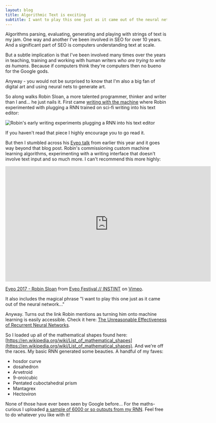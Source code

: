 ```yaml
---
layout: blog
title: Algorithmic Text is exciting
subtitle: I want to play this one just as it came out of the neural network...
---
```


Algorithms parsing, evaluating, generating and playing with strings of text is my jam. One way and another I've been involved in SEO for over 10 years. And a significant part of SEO is computers understanding text at scale.

But a subtle implication is that I've been involved many times over the years in teaching, training and working with human writers *who are trying to write as humans*. Because if computers think they're computers then no bueno for the Google gods.

Anyway - you would not be surprised to know that I'm also a big fan of digital art and using neural nets to generate art.

So along walks Robin Sloan, a more talented programmer, thinker and writer than I and... he just nails it. First came [writing with the machine](https://www.robinsloan.com/notes/writing-with-the-machine/) where Robin experimented with plugging a RNN trained on sci-fi writing into his text editor:

![Robin's early writing experiments plugging a RNN into his text editor](https://www.robinsloan.com/notes/wp-content/uploads/rnn-example-1.gif)

If you haven't read that piece I highly encourage you to go read it.

But then I stumbled across his [Eyeo talk](https://vimeo.com/232545219) from earlier this year and it goes way beyond that blog post. Robin's commissioning custom machine learning algorithms, experimenting with a writing interface that doesn't involve text input and so much more. I can't recommend this more highly:

<iframe src="https://player.vimeo.com/video/232545219?color=57bf9e" width="640" height="360" frameborder="0" webkitallowfullscreen mozallowfullscreen allowfullscreen></iframe>
<p><a href="https://vimeo.com/232545219">Eyeo 2017 - Robin Sloan</a> from <a href="https://vimeo.com/eyeofestival">Eyeo Festival  //  INSTINT</a> on <a href="https://vimeo.com">Vimeo</a>.</p>

It also includes the magical phrase "I want to play this one just as it came out of the neural network..."

Anyway. Turns out the link Robin mentions as turning him onto machine learning is easily accessible. Check it here: [The Unreasonable Effectiveness of Recurrent Neural Networks](http://karpathy.github.io/2015/05/21/rnn-effectiveness/).

So I loaded up all of the mathematical shapes found here: [https://en.wikipedia.org/wiki/List_of_mathematical_shapes](https://en.wikipedia.org/wiki/List_of_mathematical_shapes). And we're off the races. My basic RNN generated some beauties. A handful of my faves:

- hosdor curve
- dosahedron
- Arvetroid
- 9-oroicubic
- Pentated cuboctahedral prism
- Mantagrex
- Hectoviron

None of those have ever been seen by Google before... For the maths-curious I uploaded [a sample of 6000 or so outputs from my RNN](https://gist.github.com/tomcritchlow/ed77ad024d2ab643e5c71666a54064f7). Feel free to do whatever you like with it!

